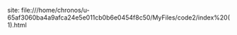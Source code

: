 site: file:///home/chronos/u-65af3060ba4a9afca24e5e011cb0b6e0454f8c50/MyFiles/code2/index%20(1).html
